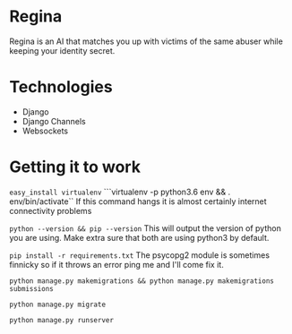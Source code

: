# Regina

Regina is an AI that matches you up with victims of the same abuser while keeping your identity secret.

# Technologies

- Django
- Django Channels
- Websockets

# Getting it to work 

```easy_install virtualenv```
```virtualenv -p python3.6 env && . env/bin/activate``
If this command hangs it is almost certainly internet connectivity problems

```python --version && pip --version```
This will output the version of python you are using. Make extra sure that both are using python3 by default.

```pip install -r requirements.txt```
The psycopg2 module is sometimes finnicky so if it throws an error ping me and I'll come fix it.

```python manage.py makemigrations && python manage.py makemigrations submissions```

```python manage.py migrate```

```python manage.py runserver```